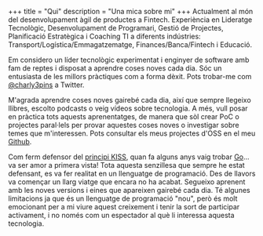 +++
title = "Qui"
description = "Una mica sobre mi"
+++
Actualment al món del desenvolupament àgil de productes a Fintech. Experiència en Lideratge Tecnològic, Desenvolupament de Programari, Gestió de Projectes, Planificació Estratègica i Coaching TI a diferents indústries: Transport/Logística/Emmagatzematge, Finances/Banca/Fintech i Educació.

Em considero un líder tecnològic experimentat i enginyer de software amb fam de reptes i disposat a aprendre coses noves cada dia. Sóc un entusiasta de les millors pràctiques com a forma dèxit. Pots trobar-me com [@charly3pins](https://twitter.com/charly3pins) a Twitter.

M'agrada aprendre coses noves gairebé cada dia, així que sempre llegeixo llibres, escolto podcasts o veig vídeos sobre tecnologia. A més, vull posar en pràctica tots aquests aprenentatges, de manera que sòl crear PoC o projectes paral·lels per provar aquestes coses noves o investigar sobre temes que m'interessen. Pots consultar els meus projectes d'OSS en el meu [Github](https://github.com/charly3pins).

Com ferm defensor del [principi KISS](https://ca.wikipedia.org/wiki/Principi_KISS), quan fa alguns anys vaig trobar [Go](https://golang.org/)... va ser amor a primera vista! Tota aquesta senzillesa que sempre he estat defensant, es va fer realitat en un llenguatge de programació. Des de llavors va començar un llarg viatge que encara no ha acabat. Segueixo aprenent amb les noves versions i eines que apareixen gairebé cada dia. Té algunes limitacions ja que és un llenguatge de programació "nou", però és molt emocionant per a mi viure aquest creixement i tenir la sort de participar activament, i no només com un espectador al què li interessa aquesta tecnologia.